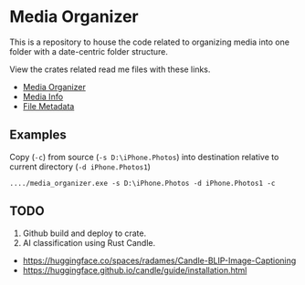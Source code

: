 # Media Organizer

This is a repository to house the code related to organizing media into one folder with a date-centric folder structure.

View the crates related read me files with these links.

- [Media Organizer](./media_organizer/readme.md)
- [Media Info](./media_info/README.md)
- [File Metadata](./fs_metadata/readme.md)

## Examples
Copy (```-c```) from source (```-s D:\iPhone.Photos```) into destination relative to current directory (```-d iPhone.Photos1```)
```
..../media_organizer.exe -s D:\iPhone.Photos -d iPhone.Photos1 -c
```

## TODO

1. Github build and deploy to crate.
2. AI classification using Rust Candle.
 - https://huggingface.co/spaces/radames/Candle-BLIP-Image-Captioning
 - https://huggingface.github.io/candle/guide/installation.html
